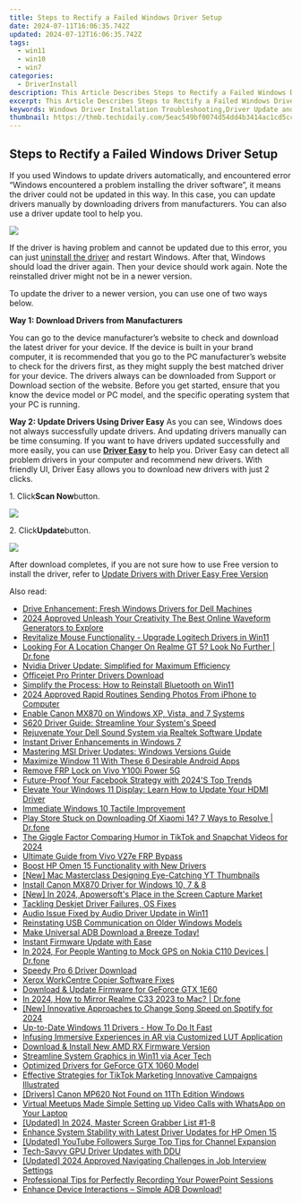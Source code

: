 ```yaml
---
title: Steps to Rectify a Failed Windows Driver Setup
date: 2024-07-11T16:06:35.742Z
updated: 2024-07-12T16:06:35.742Z
tags:
  - win11
  - win10
  - win7
categories:
  - DriverInstall
description: This Article Describes Steps to Rectify a Failed Windows Driver Setup
excerpt: This Article Describes Steps to Rectify a Failed Windows Driver Setup
keywords: Windows Driver Installation Troubleshooting,Driver Update and Repair Guide,Reinstallation of Failed Windows Drivers,Solutions for Driver Setup Errors in Windows,Steps to Fix Failed Windows Drivers Installation,Troubleshooting Device Driver Issues on Windows,How to Resolve Drivers Installation Problems in Windows
thumbnail: https://thmb.techidaily.com/5eac549bf0074d54dd4b3414ac1cd5ccda2e57524c605d3807bb2415d6b1435a.jpg
---
```


## Steps to Rectify a Failed Windows Driver Setup

If you used Windows to update drivers automatically, and encountered error “Windows encountered a problem installing the driver software”, it means the driver could not be updated in this way. In this case, you can update drivers manually by downloading drivers from manufacturers. You can also use a driver update tool to help you.
  
![](https://images.drivereasy.com/wp-content/uploads/2016/06/img_576369c12f39b.png)
  
 If the driver is having problem and cannot be updated due to this error, you can just [uninstall the driver](https://tools.techidaily.com/drivereasy/download/) and restart Windows. After that, Windows should load the driver again. Then your device should work again. Note the reinstalled driver might not be in a newer version.  
  
 To update the driver to a newer version, you can use one of two ways below.  
  
 **Way 1: Download Drivers from Manufacturers**
  
You can go to the device manufacturer’s website to check and download the latest driver for your device. If the device is built in your brand computer, it is recommended that you go to the PC manufacturer’s website to check for the drivers first, as they might supply the best matched driver for your device. The drivers always can be downloaded from Support or Download section of the website. Before you get started, ensure that you know the device model or PC model, and the specific operating system that your PC is running.  
  
 **Way 2: Update Drivers Using Driver Easy**
As you can see, Windows does not always successfully update drivers. And updating drivers manually can be time consuming. If you want to have drivers updated successfully and more easily, you can use **[Driver Easy](https://tools.techidaily.com/drivereasy/download/) t**o help you. Driver Easy can detect all problem drivers in your computer and recommend new drivers. With friendly UI, Driver Easy allows you to download new drivers with just 2 clicks.
  
1\. Click**Scan Now**button.  
  
![](https://images.drivereasy.com/wp-content/uploads/2017/04/img_5901da82baf68.png)

2\. Click**Update**button.  
  
![](https://images.drivereasy.com/wp-content/uploads/2017/04/img_5901da91c4a68.jpg)
  
 After download completes, if you are not sure how to use Free version to install the driver, refer to [Update Drivers with Driver Easy Free Version](https://tools.techidaily.com/drivereasy/download/)

<ins class="adsbygoogle"
     style="display:block"
     data-ad-format="autorelaxed"
     data-ad-client="ca-pub-7571918770474297"
     data-ad-slot="1223367746"></ins>



<ins class="adsbygoogle"
     style="display:block"
     data-ad-client="ca-pub-7571918770474297"
     data-ad-slot="8358498916"
     data-ad-format="auto"
     data-full-width-responsive="true"></ins>



<span class="atpl-alsoreadstyle">Also read:</span>
<div><ul>
<li><a href="https://driver-install.techidaily.com/drive-enhancement-fresh-windows-drivers-for-dell-machines/"><u>Drive Enhancement: Fresh Windows Drivers for Dell Machines</u></a></li>
<li><a href="https://video-content-creator.techidaily.com/2024-approved-unleash-your-creativity-the-best-online-waveform-generators-to-explore/"><u>2024 Approved Unleash Your Creativity The Best Online Waveform Generators to Explore</u></a></li>
<li><a href="https://driver-install.techidaily.com/revitalize-mouse-functionality-upgrade-logitech-drivers-in-win11/"><u>Revitalize Mouse Functionality - Upgrade Logitech Drivers in Win11</u></a></li>
<li><a href="https://fake-location.techidaily.com/looking-for-a-location-changer-on-realme-gt-5-look-no-further-drfone-by-drfone-virtual-android/"><u>Looking For A Location Changer On Realme GT 5? Look No Further | Dr.fone</u></a></li>
<li><a href="https://driver-install.techidaily.com/nvidia-driver-update-simplified-for-maximum-efficiency/"><u>Nvidia Driver Update: Simplified for Maximum Efficiency</u></a></li>
<li><a href="https://driver-install.techidaily.com/officejet-pro-printer-drivers-download/"><u>Officejet Pro Printer Drivers Download</u></a></li>
<li><a href="https://driver-install.techidaily.com/simplify-the-process-how-to-reinstall-bluetooth-on-win11/"><u>Simplify the Process: How to Reinstall Bluetooth on Win11</u></a></li>
<li><a href="https://extra-guidance.techidaily.com/2024-approved-rapid-routines-sending-photos-from-iphone-to-computer/"><u>2024 Approved  Rapid Routines  Sending Photos From iPhone to Computer</u></a></li>
<li><a href="https://driver-install.techidaily.com/enable-canon-mx870-on-windows-xp-vista-and-7-systems/"><u>Enable Canon MX870 on Windows XP, Vista, and 7 Systems</u></a></li>
<li><a href="https://driver-install.techidaily.com/s620-driver-guide-streamline-your-systems-speed/"><u>S620 Driver Guide: Streamline Your System's Speed</u></a></li>
<li><a href="https://driver-install.techidaily.com/rejuvenate-your-dell-sound-system-via-realtek-software-update/"><u>Rejuvenate Your Dell Sound System via Realtek Software Update</u></a></li>
<li><a href="https://driver-install.techidaily.com/instant-driver-enhancements-in-windows-7/"><u>Instant Driver Enhancements in Windows 7</u></a></li>
<li><a href="https://driver-install.techidaily.com/mastering-msi-driver-updates-windows-versions-guide/"><u>Mastering MSI Driver Updates: Windows Versions Guide</u></a></li>
<li><a href="https://win11-tips.techidaily.com/maximize-window-11-with-these-6-desirable-android-apps/"><u>Maximize Window 11 With These 6 Desirable Android Apps</u></a></li>
<li><a href="https://review-topics.techidaily.com/remove-frp-lock-on-vivo-y100i-power-5g-by-drfone-android-unlock-remove-google-frp/"><u>Remove FRP Lock on Vivo Y100i Power 5G</u></a></li>
<li><a href="https://facebook-video-files.techidaily.com/future-proof-your-facebook-strategy-with-2024s-top-trends/"><u>Future-Proof Your Facebook Strategy with 2024'S Top Trends</u></a></li>
<li><a href="https://driver-install.techidaily.com/elevate-your-windows-11-display-learn-how-to-update-your-hdmi-driver/"><u>Elevate Your Windows 11 Display: Learn How to Update Your HDMI Driver</u></a></li>
<li><a href="https://driver-install.techidaily.com/immediate-windows-10-tactile-improvement/"><u>Immediate Windows 10 Tactile Improvement</u></a></li>
<li><a href="https://howto.techidaily.com/play-store-stuck-on-downloading-of-xiaomi-14-7-ways-to-resolve-drfone-by-drfone-fix-android-problems-fix-android-problems/"><u>Play Store Stuck on Downloading Of Xiaomi 14? 7 Ways to Resolve | Dr.fone</u></a></li>
<li><a href="https://snapchat-videos.techidaily.com/the-giggle-factor-comparing-humor-in-tiktok-and-snapchat-videos-for-2024/"><u>The Giggle Factor  Comparing Humor in TikTok and Snapchat Videos for 2024</u></a></li>
<li><a href="https://bypass-frp.techidaily.com/ultimate-guide-from-vivo-v27e-frp-bypass-by-drfone-android/"><u>Ultimate Guide from Vivo V27e FRP Bypass</u></a></li>
<li><a href="https://driver-install.techidaily.com/boost-hp-omen-15-functionality-with-new-drivers/"><u>Boost HP Omen 15 Functionality with New Drivers</u></a></li>
<li><a href="https://facebook-video-footage.techidaily.com/new-mac-masterclass-designing-eye-catching-yt-thumbnails/"><u>[New] Mac Masterclass  Designing Eye-Catching YT Thumbnails</u></a></li>
<li><a href="https://driver-install.techidaily.com/install-canon-mx870-driver-for-windows-10-7-and-8/"><u>Install Canon MX870 Driver for Windows 10, 7 & 8</u></a></li>
<li><a href="https://screen-capture.techidaily.com/new-in-2024-apowersofts-place-in-the-screen-capture-market/"><u>[New] In 2024, Apowersoft's Place in the Screen Capture Market</u></a></li>
<li><a href="https://driver-install.techidaily.com/tackling-deskjet-driver-failures-os-fixes/"><u>Tackling Deskjet Driver Failures, OS Fixes</u></a></li>
<li><a href="https://driver-install.techidaily.com/audio-issue-fixed-by-audio-driver-update-in-win11/"><u>Audio Issue Fixed by Audio Driver Update in Win11</u></a></li>
<li><a href="https://driver-install.techidaily.com/reinstating-usb-communication-on-older-windows-models/"><u>Reinstating USB Communication on Older Windows Models</u></a></li>
<li><a href="https://driver-install.techidaily.com/make-universal-adb-download-a-breeze-today/"><u>Make Universal ADB Download a Breeze Today!</u></a></li>
<li><a href="https://driver-install.techidaily.com/instant-firmware-update-with-ease/"><u>Instant Firmware Update with Ease</u></a></li>
<li><a href="https://android-location.techidaily.com/in-2024-for-people-wanting-to-mock-gps-on-nokia-c110-devices-drfone-by-drfone-virtual/"><u>In 2024, For People Wanting to Mock GPS on Nokia C110 Devices | Dr.fone</u></a></li>
<li><a href="https://driver-install.techidaily.com/speedy-pro-6-driver-download/"><u>Speedy Pro 6 Driver Download</u></a></li>
<li><a href="https://driver-install.techidaily.com/xerox-workcentre-copier-software-fixes/"><u>Xerox WorkCentre Copier Software Fixes</u></a></li>
<li><a href="https://driver-install.techidaily.com/download-and-update-firmware-for-geforce-gtx-1e60/"><u>Download & Update Firmware for GeForce GTX 1E60</u></a></li>
<li><a href="https://screen-mirror.techidaily.com/in-2024-how-to-mirror-realme-c33-2023-to-mac-drfone-by-drfone-android/"><u>In 2024, How to Mirror Realme C33 2023 to Mac? | Dr.fone</u></a></li>
<li><a href="https://fox-glue.techidaily.com/new-innovative-approaches-to-change-song-speed-on-spotify-for-2024/"><u>[New] Innovative Approaches to Change Song Speed on Spotify for 2024</u></a></li>
<li><a href="https://driver-install.techidaily.com/up-to-date-windows-11-drivers-how-to-do-it-fast/"><u>Up-to-Date Windows 11 Drivers - How To Do It Fast</u></a></li>
<li><a href="https://extra-resources.techidaily.com/infusing-immersive-experiences-in-ar-via-customized-lut-application/"><u>Infusing Immersive Experiences in AR via Customized LUT Application</u></a></li>
<li><a href="https://driver-install.techidaily.com/download-and-install-new-amd-rx-firmware-version/"><u>Download & Install New AMD RX Firmware Version</u></a></li>
<li><a href="https://driver-install.techidaily.com/streamline-system-graphics-in-win11-via-acer-tech/"><u>Streamline System Graphics in Win11 via Acer Tech</u></a></li>
<li><a href="https://driver-install.techidaily.com/optimized-drivers-for-geforce-gtx-1060-model/"><u>Optimized Drivers for GeForce GTX 1060 Model</u></a></li>
<li><a href="https://tiktok-video-recordings.techidaily.com/effective-strategies-for-tiktok-marketing-innovative-campaigns-illustrated/"><u>Effective Strategies for TikTok Marketing  Innovative Campaigns Illustrated</u></a></li>
<li><a href="https://printer-issues.techidaily.com/drivers-canon-mp620-not-found-on-11th-edition-windows/"><u>[Drivers] Canon MP620 Not Found on 11Th Edition Windows</u></a></li>
<li><a href="https://digital-screen-recording.techidaily.com/virtual-meetups-made-simple-setting-up-video-calls-with-whatsapp-on-your-laptop/"><u>Virtual Meetups Made Simple  Setting up Video Calls with WhatsApp on Your Laptop</u></a></li>
<li><a href="https://desktop-recording.techidaily.com/updated-in-2024-master-screen-grabber-list-1-8/"><u>[Updated] In 2024, Master Screen Grabber List #1-8</u></a></li>
<li><a href="https://driver-install.techidaily.com/enhance-system-stability-with-latest-driver-updates-for-hp-omen-15/"><u>Enhance System Stability with Latest Driver Updates for HP Omen 15</u></a></li>
<li><a href="https://facebook-video-share.techidaily.com/updated-youtube-followers-surge-top-tips-for-channel-expansion/"><u>[Updated] YouTube Followers Surge  Top Tips for Channel Expansion</u></a></li>
<li><a href="https://driver-install.techidaily.com/tech-savvy-gpu-driver-updates-with-ddu/"><u>Tech-Savvy GPU Driver Updates with DDU</u></a></li>
<li><a href="https://vp-tips.techidaily.com/updated-2024-approved-navigating-challenges-in-job-interview-settings/"><u>[Updated] 2024 Approved  Navigating Challenges in Job Interview Settings</u></a></li>
<li><a href="https://on-screen-recording.techidaily.com/professional-tips-for-perfectly-recording-your-powerpoint-sessions/"><u>Professional Tips for Perfectly Recording Your PowerPoint Sessions</u></a></li>
<li><a href="https://driver-install.techidaily.com/1720062682842-enhance-device-interactions-simple-adb-download/"><u>Enhance Device Interactions – Simple ADB Download!</u></a></li>
</ul></div>
